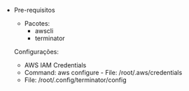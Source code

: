 - Pre-requisitos 
  - Pacotes:
    - awscli
    - terminator

  Configurações:
    - AWS IAM Credentials
    - Command: aws configure - File: /root/.aws/credentials
    - File: /root/.config/terminator/config

